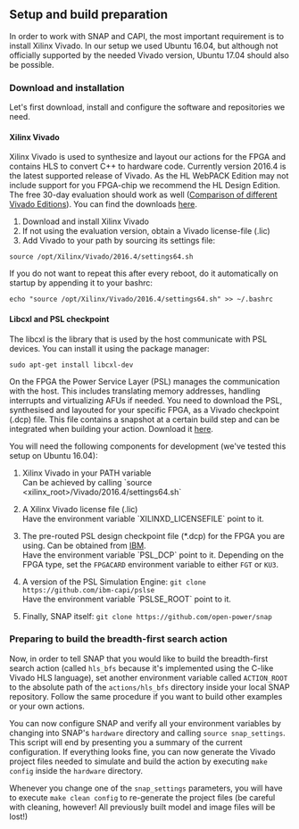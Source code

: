 ## Setup and build preparation

In order to work with SNAP and CAPI, the most important requirement is to install Xilinx Vivado. In our setup we used Ubuntu 16.04, but although not officially supported by the needed Vivado version, Ubuntu 17.04 should also be possible.

### Download and installation

Let's first download, install and configure the software and repositories we need.

#### Xilinx Vivado 

Xilinx Vivado is used to synthesize and layout our actions for the FPGA and contains HLS to convert C++ to hardware code. Currently version 2016.4 is the latest supported release of Vivado. As the HL WebPACK Edition may not include support for you FPGA-chip we recommend the HL Design Edition. The free 30-day evaluation should work as well ([Comparison of different Vivado Editions](https://www.xilinx.com/products/design-tools/vivado.html#buy)). You can find the downloads [here](https://www.xilinx.com/support/download/index.html/content/xilinx/en/downloadNav/vivado-design-tools/2016-4.html).

1. Download and install Xilinx Vivado
2. If not using the evaluation version, obtain a Vivado license-file (.lic)
3. Add Vivado to your path by sourcing its settings file:
```
source /opt/Xilinx/Vivado/2016.4/settings64.sh
```
If you do not want to repeat this after every reboot, do it automatically on startup by appending it to your bashrc:
```
echo "source /opt/Xilinx/Vivado/2016.4/settings64.sh" >> ~/.bashrc
```

#### Libcxl and PSL checkpoint

The libcxl is the library that is used by the host communicate with PSL devices. You can install it using the package manager:

```
sudo apt-get install libcxl-dev
```

On the FPGA the Power Service Layer (PSL) manages the communication with the host. This includes translating memory addresses, handling interrupts and virtualizing AFUs if needed. You need to download the PSL, synthesised and layouted for your specific FPGA, as a Vivado checkpoint (.dcp) file. This file contains a snapshot at a certain build step and can be integrated when building your action.
Download it [here](https://www-355.ibm.com/systems/power/openpower/tgcmDocumentRepository.xhtml?aliasId=CAPI). 

You will need the following components for development \(we've tested this setup on Ubuntu 16.04\):

1. Xilinx Vivado in your PATH variable  
   Can be achieved by calling \`source &lt;xilinx\_root&gt;/Vivado/2016.4/settings64.sh\`

2. A Xilinx Vivado license file \(.lic\)  
   Have the environment variable \`XILINXD\_LICENSEFILE\` point to it.

3. The pre-routed PSL design checkpoint file \(\*.dcp\) for the FPGA you are using. Can be obtained from [IBM](https://www-355.ibm.com/systems/power/openpower/tgcmDocumentRepository.xhtml?aliasId=CAPI).  
   Have the environment variable \`PSL\_DCP\` point to it. Depending on the FPGA type, set the `FPGACARD` environment variable to either `FGT` or `KU3`.

4. A version of the PSL Simulation Engine: `git clone https://github.com/ibm-capi/pslse`  
   Have the environment variable \`PSLSE\_ROOT\` point to it.

5. Finally, SNAP itself: `git clone https://github.com/open-power/snap`

### Preparing to build the breadth-first search action

Now, in order to tell SNAP that you would like to build the breadth-first search action (called `hls_bfs` because it's implemented using the C-like Vivado HLS language), set another environment variable called `ACTION_ROOT` to the absolute path of the `actions/hls_bfs` directory inside your local SNAP repository. Follow the same procedure if you want to build other examples or your own actions.

You can now configure SNAP and verify all your environment variables by changing into SNAP's `hardware` directory and calling `source snap_settings`. This script will end by presenting you a summary of the current configuration. If everything looks fine, you can now generate the Vivado project files needed to simulate and build the action by executing `make config` inside the `hardware` directory.

Whenever you change one of the `snap_settings` parameters, you will have to execute `make clean config` to re-generate the project files (be careful with cleaning, however! All previously built model and image files will be lost!)

